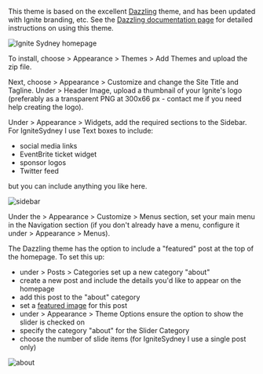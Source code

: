 This theme is based on the excellent [Dazzling](https://wordpress.org/themes/dazzling/) theme, and has been updated with Ignite branding, etc. See the [Dazzling documentation page](https://colorlib.com/wp/support/dazzling) for detailed instructions on using this theme.

![Ignite Sydney homepage](http://i.imgur.com/lPV00fT.png)

To install, choose > Appearance > Themes > Add Themes and upload the zip file.

Next, choose > Appearance > Customize and change the Site Title and Tagline. Under > Header Image, upload a thumbnail of your Ignite's logo (preferably as a transparent PNG at 300x66 px - contact me if you need help creating the logo).

Under > Appearance > Widgets, add the required sections to the Sidebar. For IgniteSydney I use Text boxes to include:

 - social media links
 - EventBrite ticket widget
 - sponsor logos
 - Twitter feed

but you can include anything you like here.

![sidebar](http://i.imgur.com/m7juCDH.png)

Under the > Appearance > Customize > Menus section, set your main menu in the Navigation section (if you don't already have a menu, configure it under > Appearance > Menus).

The Dazzling theme has the option to include a "featured" post at the top of the homepage. To set this up:

- under > Posts > Categories set up a new category "about"
- create a new post and include the details you'd like to appear on the homepage
- add this post to the "about" category
- set a [featured image](https://en.support.wordpress.com/featured-images/) for this post
- under > Appearance > Theme Options ensure the option to show the slider is checked on
- specify the category "about" for the Slider Category
- choose the number of slide items (for IgniteSydney I use a single post only)

![about](http://i.imgur.com/GryLqhj.jpg)